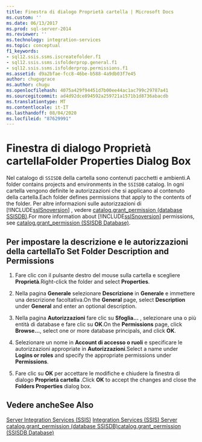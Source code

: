 ```yaml
---
title: Finestra di dialogo Proprietà cartella | Microsoft Docs
ms.custom: ''
ms.date: 06/13/2017
ms.prod: sql-server-2014
ms.reviewer: ''
ms.technology: integration-services
ms.topic: conceptual
f1_keywords:
- sql12.ssis.ssms.iscreatefolder.f1
- sql12.ssis.ssms.isfolderprop.general.f1
- sql12.ssis.ssms.isfolderprop.permissions.f1
ms.assetid: d9a2bfae-fcc8-46be-b588-4a9db03f7e45
author: chugugrace
ms.author: chugu
ms.openlocfilehash: 4075a429f94451d7b00ee44ac1ac799c29787a41
ms.sourcegitcommit: ad4d92dce894592a259721a1571b1d8736abacdb
ms.translationtype: MT
ms.contentlocale: it-IT
ms.lasthandoff: 08/04/2020
ms.locfileid: "87629991"
---
```

# <a name="folder-properties-dialog-box"></a><span data-ttu-id="1fff3-102">Finestra di dialogo Proprietà cartella</span><span class="sxs-lookup"><span data-stu-id="1fff3-102">Folder Properties Dialog Box</span></span>
  <span data-ttu-id="1fff3-103">Nel catalogo di `SSISDB` della cartella sono contenuti pacchetti e ambienti.</span><span class="sxs-lookup"><span data-stu-id="1fff3-103">A folder contains projects and environments in the `SSISDB` catalog.</span></span> <span data-ttu-id="1fff3-104">In ogni cartella vengono definite le autorizzazioni che si applicano al contenuto della cartella.</span><span class="sxs-lookup"><span data-stu-id="1fff3-104">Each folder defines permissions that apply to the contents of the folder.</span></span> <span data-ttu-id="1fff3-105">Per altre informazioni sulle autorizzazioni di [!INCLUDE[ssISnoversion](../../includes/ssisnoversion-md.md)] , vedere [catalog.grant_permission &#40;database SSISDB&#41;](/sql/integration-services/system-stored-procedures/catalog-grant-permission-ssisdb-database).</span><span class="sxs-lookup"><span data-stu-id="1fff3-105">For more information about [!INCLUDE[ssISnoversion](../../includes/ssisnoversion-md.md)] permissions, see [catalog.grant_permission &#40;SSISDB Database&#41;](/sql/integration-services/system-stored-procedures/catalog-grant-permission-ssisdb-database).</span></span>  
  
## <a name="to-set-folder-description-and-permissions"></a><span data-ttu-id="1fff3-106">Per impostare la descrizione e le autorizzazioni della cartella</span><span class="sxs-lookup"><span data-stu-id="1fff3-106">To Set Folder Description and Permissions</span></span>  
  
1.  <span data-ttu-id="1fff3-107">Fare clic con il pulsante destro del mouse sulla cartella e scegliere **Proprietà**.</span><span class="sxs-lookup"><span data-stu-id="1fff3-107">Right-click the folder and select **Properties**.</span></span>  
  
2.  <span data-ttu-id="1fff3-108">Nella pagina **Generale** selezionare **Descrizione** in **Generale** e immettere una descrizione facoltativa.</span><span class="sxs-lookup"><span data-stu-id="1fff3-108">On the **General** page, select **Description** under **General** and enter an optional description.</span></span>  
  
3.  <span data-ttu-id="1fff3-109">Nella pagina **Autorizzazioni** fare clic su **Sfoglia...** , selezionare una o più entità di database e fare clic su **OK**.</span><span class="sxs-lookup"><span data-stu-id="1fff3-109">On the **Permissions** page, click **Browse...**, select one or more database principals, and click **OK**.</span></span>  
  
4.  <span data-ttu-id="1fff3-110">Selezionare un nome in **Account di accesso o ruoli** e specificare le autorizzazioni appropriate in **Autorizzazioni**.</span><span class="sxs-lookup"><span data-stu-id="1fff3-110">Select a name under **Logins or roles** and specify the appropriate permissions under **Permissions**.</span></span>  
  
5.  <span data-ttu-id="1fff3-111">Fare clic su **OK** per accettare le modifiche e chiudere la finestra di dialogo **Proprietà cartella** .</span><span class="sxs-lookup"><span data-stu-id="1fff3-111">Click **OK** to accept the changes and close the **Folders Properties** dialog box.</span></span>  
  
## <a name="see-also"></a><span data-ttu-id="1fff3-112">Vedere anche</span><span class="sxs-lookup"><span data-stu-id="1fff3-112">See Also</span></span>  
 <span data-ttu-id="1fff3-113">[Server Integration Services &#40;SSIS&#41;](integration-services-ssis-server-and-catalog.md) </span><span class="sxs-lookup"><span data-stu-id="1fff3-113">[Integration Services &#40;SSIS&#41; Server](integration-services-ssis-server-and-catalog.md) </span></span>  
 [<span data-ttu-id="1fff3-114">catalog.grant_permission &#40;database SSISDB&#41;</span><span class="sxs-lookup"><span data-stu-id="1fff3-114">catalog.grant_permission &#40;SSISDB Database&#41;</span></span>](/sql/integration-services/system-stored-procedures/catalog-grant-permission-ssisdb-database)  
  
  

